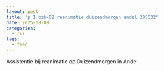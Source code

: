 ```yaml
---
layout: post
title: "p 1 bzb-02 reanimatie duizendmorgen andel 205632"
date: 2025-08-09
categories: 
  - rss
tags: 
  - feed
---
```


Assistentie bij reanimatie op Duizendmorgen in Andel
